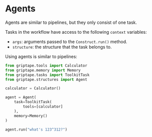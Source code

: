 # Agents

Agents are similar to pipelines, but they only consist of one task.

Tasks in the workflow have access to the following `context` variables:

* `args`: arguments passed to the `Construct.run()` method.
* `structure`: the structure that the task belongs to.

Using agents is similar to pipelines:

```python
from griptape.tools import Calculator
from griptape.memory import Memory
from griptape.tasks import ToolkitTask
from griptape.structures import Agent

calculator = Calculator()

agent = Agent(
    task=ToolkitTask(
        tools=[calculator]
    ),
    memory=Memory()
)

agent.run("what's 123^312?")
```
